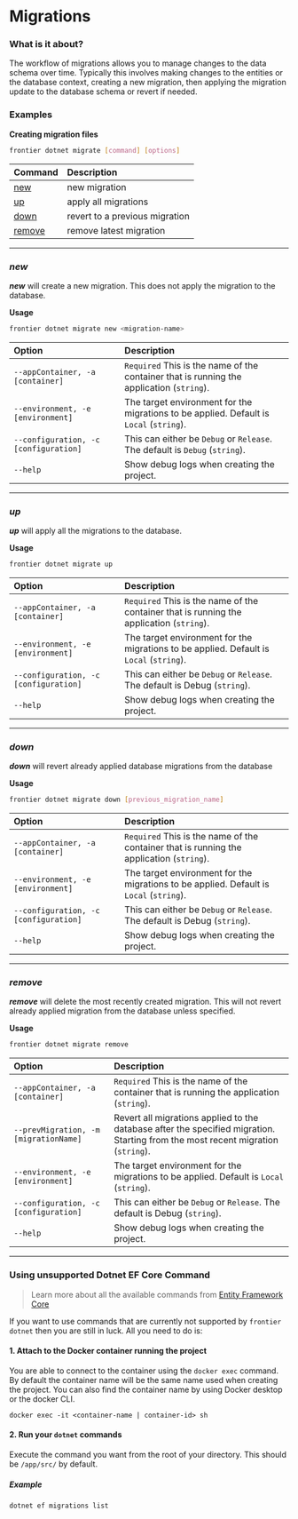# Migrations

### What is it about?
The workflow of migrations allows you to manage changes to the data schema over time. Typically this involves making changes to the entities or the database context, creating a new migration, then applying the migration update to the database schema or revert if needed.

### Examples

**Creating migration files**
```bash
frontier dotnet migrate [command] [options]
```

| **Command**               | **Description**                    |
| --------------------------- | :--------------------------------- |
| [new](migrations#new)       | new migration                      |
| [up](migrations#up)         | apply all migrations               |
| [down](migrations#down)     | revert to a previous migration     |
| [remove](migrations#remove) | remove latest migration            |

* * *

### _new_

**_new_** will create a new migration. This does not apply the migration to the database.

**Usage**
```bash
frontier dotnet migrate new <migration-name>
```

| **Option**                    | **Description**          |
| :---------------------------- | :----------------------- |
| `--appContainer, -a [container]` | `Required` This is the name of the container that is running the application (`string`). |
| `--environment, -e [environment]`            |  The target environment for the migrations to be applied. Default is `Local` (`string`). |
| `--configuration, -c [configuration]` | This can either be `Debug` or `Release`. The default is `Debug` (`string`). |
| `--help`                    | Show debug logs when creating the project. |

* * *

### _up_

**_up_** will apply all the migrations to the database.

**Usage**
```bash
frontier dotnet migrate up
```

| **Option**                    | **Description**          |
| :---------------------------- | :----------------------- |
| `--appContainer, -a [container]` | `Required` This is the name of the container that is running the application (`string`). |
| `--environment, -e [environment]`            |  The target environment for the migrations to be applied. Default is `Local` (`string`). |
| `--configuration, -c [configuration]` | This can either be `Debug` or `Release`. The default is Debug (`string`). |
| `--help`                    | Show debug logs when creating the project. |

* * *

### _down_

**_down_** will revert already applied database migrations from the database

**Usage**
```bash
frontier dotnet migrate down [previous_migration_name]
```

| **Option**                    | **Description**          |
| :---------------------------- | :----------------------- |
| `--appContainer, -a [container]` | `Required` This is the name of the container that is running the application (`string`). |
| `--environment, -e [environment]`            |  The target environment for the migrations to be applied. Default is `Local` (`string`). |
| `--configuration, -c [configuration]` | This can either be `Debug` or `Release`. The default is Debug (`string`). |
| `--help`                    | Show debug logs when creating the project. |

* * *

### _remove_

**_remove_** will delete the most recently created migration. This will not revert already applied migration from the database unless specified.

**Usage**
```bash
frontier dotnet migrate remove
```

| **Option**                    | **Description**          |
| :---------------------------- | :----------------------- |
| `--appContainer, -a [container]` | `Required` This is the name of the container that is running the application (`string`). |
| `--prevMigration, -m [migrationName]` | Revert all migrations applied to the database after the specified migration. Starting from the most recent migration (`string`). |
| `--environment, -e [environment]`            |  The target environment for the migrations to be applied. Default is `Local` (`string`). |
| `--configuration, -c [configuration]` | This can either be `Debug` or `Release`. The default is Debug (`string`). |
| `--help`                    | Show debug logs when creating the project. |

* * *

### Using unsupported Dotnet EF Core Command 

> Learn more about all the available commands from [Entity Framework Core](https://learn.microsoft.com/en-us/ef/core/cli/dotnet)

If you want to use commands that are currently not supported by `frontier dotnet` then you are still in luck. All you need to do is:
#### 1. Attach to the Docker container running the project
You are able to connect to the container using the `docker exec` command.  By default the container name will be the same name used when creating the project. You can also find the container name by using Docker desktop or the docker CLI.
```
docker exec -it <container-name | container-id> sh
```
#### 2. Run your `dotnet` commands
Execute the command you want from the root of your directory. This should be `/app/src/` by default.

##### Example

```
dotnet ef migrations list
```
